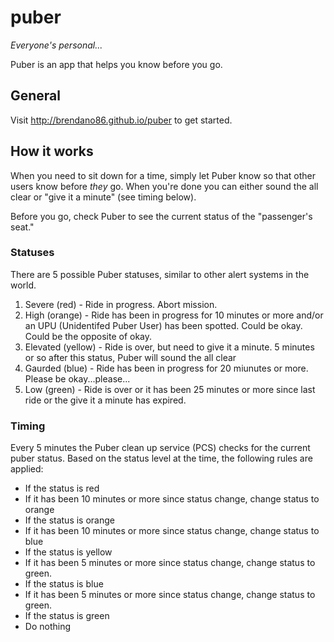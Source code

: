 # puber
*Everyone's personal...*

Puber is an app that helps you know before you go.  


## General

Visit http://brendano86.github.io/puber to get started.

## How it works

When you need to sit down for a time, simply let Puber know so that other users know before *they* go.  When you're done you can either sound the all clear or "give it a minute" (see timing below).

Before you go, check Puber to see the current status of the "passenger's seat."

### Statuses

There are 5 possible Puber statuses, similar to other alert systems in the world.

1. Severe (red) - Ride in progress.  Abort mission.
2. High (orange) - Ride has been in progress for 10 minutes or more and/or an UPU (Unidentifed Puber User) has been spotted.  Could be okay.  Could be the opposite of okay.
3. Elevated (yellow) - Ride is over, but need to give it a minute.  5 minutes or so after this status, Puber will sound the all clear
4. Gaurded (blue) - Ride has been in progress for 20 miunutes or more.  Please be okay...please...
5. Low (green) - Ride is over or it has been 25 minutes or more since last ride or the give it a minute has expired.

### Timing

Every 5 minutes the Puber clean up service (PCS) checks for the current puber status.  Based on the status level at the time, the following rules are applied:

* If the status is red
 * If it has been 10 minutes or more since status change, change status to orange
* If the status is orange
 * If it has been 10 minutes or more since status change, change status to blue
* If the status is yellow
 * If it has been 5 minutes or more since status change, change status to green.
* If the status is blue
 * If it has been 5 minutes or more since status change, change status to green.
* If the status is green
 * Do nothing
